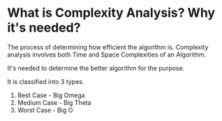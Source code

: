 # What is Complexity Analysis? Why it's needed?

The process of determining how efficient the algorithm is. Complexity analysis involves both Time and Space Complexities of an Algorithm.

It's needed to determine the better algorithm for the purpose.

It is classified into 3 types.

1. Best Case - Big Omega
2. Medium Case - Big Theta
3. Worst Case - Big O